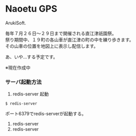# Naoetu GPS
ArukiSoft.  

毎年７月２６日～２９日まで開催される直江津祇園祭。  
祭り期間中、１９町の各山車が直江津の町の中を練り歩きます。  
その山車の位置を地図上に表示し配信します。  

あ、いや...する予定です。  

※現在作成中  

### サーバ起動方法 

1. redis-server 起動 
  
``` 
$ redis-server
``` 
ポート6379でredis-serverが起動する。

1. redis-server
1. redis-server
